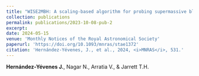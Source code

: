 ```yaml
---
title: "WISE2MBH: A scaling-based algorithm for probing supermassive black hole masses through WISE catalogues"
collection: publications
permalink: publications/2023-10-08-pub-2
excerpt: 
date: 2024-05-15
venue: 'Monthly Notices of the Royal Astronomical Society'
paperurl: 'https://doi.org/10.1093/mnras/stae1372'
citation: 'Hernández-Yévenes, J., et al., 2024, <i>MNRAS</i>, 531.'
---
```

**Hernández-Yévenes J.**, Nagar N., Arratia V., & Jarrett T.H.